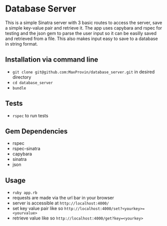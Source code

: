 # Database Server
This is a simple Sinatra server with 3 basic routes to access the server, save a simple key-value pair and retrieve it.
The app uses capybara and rspec for testing and the json gem to parse the user input so it can be easilly saved and retrieved from a file. This also makes input easy to save to a database in string format.

## Installation via command line
- `git clone git@github.com:MaxProvin/database_server.git` in desired directory
- `cd database_server`
- `bundle`

## Tests
- `rspec` to run tests

## Gem Dependencies
- rspec
- rspec-sinatra
- capybara
- sinatra
- json

## Usage
- `ruby app.rb`
- requests are made via the url bar in your browser
- server is accessible at `http://localhost:4000/`
- set key value pair like so `http://localhost:4000/set?<yourkey>=<yourvalue>`
- retrieve value like so `http://localhost:4000/get?key=<yourkey>`

